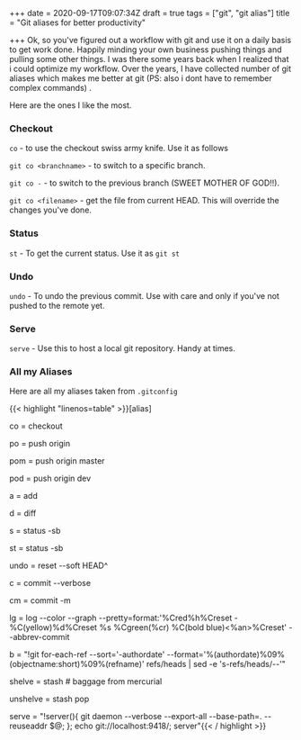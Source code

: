 +++
date = 2020-09-17T09:07:34Z
draft = true
tags = ["git", "git alias"]
title = "Git aliases for better productivity"

+++
Ok, so you've figured out a workflow with git and use it on a daily basis to get work done. Happily minding your own business pushing things and pulling some other things. I was there some years back when I realized that i could optimize my workflow. Over the years, I have collected number of git aliases which makes me better at git (PS: also i dont have to remember complex commands) .

Here are the ones I like the most.

### Checkout

`co` - to use the checkout swiss army knife. Use it as follows

`git co <branchname>` - to switch to a specific branch.

`git co -` - to switch to  the previous branch (SWEET MOTHER OF GOD!!).

`git co <filename>` - get the file from current HEAD. This will override the changes you've done.

### Status

`st` - To get the current status. Use it as `git st`

### Undo

`undo` - To undo the previous commit. Use with care and only if you've not pushed to the remote yet.

### Serve

`serve` - Use this to host a local git repository. Handy at times.

### All my Aliases

Here are all my aliases taken from `.gitconfig`

{{< highlight "linenos=table" >}}\[alias\]

co = checkout

po = push origin

pom = push origin master

pod = push origin dev

a = add

d = diff

s = status -sb

st = status -sb

undo = reset --soft HEAD^

c = commit --verbose

cm = commit -m

lg = log --color --graph --pretty=format:'%Cred%h%Creset -%C(yellow)%d%Creset %s %Cgreen(%cr) %C(bold blue)<%an>%Creset' --abbrev-commit

b = "!git for-each-ref --sort='-authordate' --format='%(authordate)%09%(objectname:short)%09%(refname)' refs/heads | sed -e 's-refs/heads/--'"

shelve = stash # baggage from mercurial

unshelve = stash pop

serve = "!server(){ git daemon --verbose --export-all --base-path=. --reuseaddr $@; }; echo git://localhost:9418/; server"{{< / highlight >}}